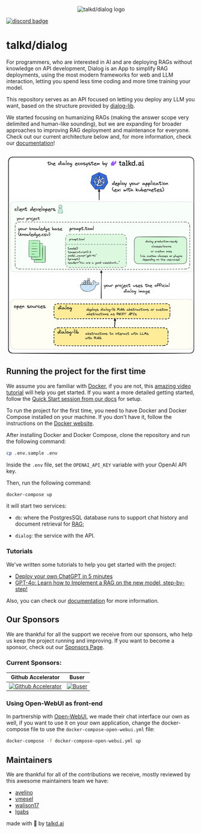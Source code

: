 <p align="center">
 <img src="logo.svg" alt="talkd/dialog logo" width="500"/>

 [![discord badge](https://dcbadge.limes.pink/api/server/https://discord.gg/dPAcsn3Ch7)](https://discord.gg/dPAcsn3Ch7)

</p>

# talkd/dialog

For programmers, who are interested in AI and are deploying RAGs without knowledge on API development, Dialog is an App to simplify RAG deployments, using the most modern frameworks for web and LLM interaction, letting you spend less time coding and more time training your model.

This repository serves as an API focused on letting you deploy any LLM you want, based on the structure provided by [dialog-lib](https://github.com/talkdai/dialog-lib).

We started focusing on humanizing RAGs (making the answer scope very delimited and human-like sounding), but we are expanding for broader approaches to improving RAG deployment and maintenance for everyone. Check out our current architecture below and, for more information, check our [documentation](https://dialog.talkd.ai)!


<p align="center">
    <a href="docs/dialog-architecture.png">
        <img src="docs/dialog-architecture.png" width="500">
    </a>
</p>


## Running the project for the first time

We assume you are familiar with [Docker](https://www.docker.com/), if you are not, this [amazing video tutorial](https://www.youtube.com/watch?v=pTFZFxd4hOI&ab_channel=ProgrammingwithMosh) will help you get started. If you want a more detailed getting started, follow the [Quick Start session from our docs](docs/quick-start.md) for setup.

To run the project for the first time, you need to have Docker and Docker Compose installed on your machine. If you don't have it, follow the instructions on the [Docker website](https://docs.docker.com/get-docker/).

After installing Docker and Docker Compose, clone the repository and run the following command:

```bash
cp .env.sample .env
```
Inside the `.env` file, set the `OPENAI_API_KEY` variable with your OpenAI API key.

Then, run the following command:

```bash
docker-compose up
```

it will start two services:
- `db`: where the PostgresSQL database runs to support chat history and document retrieval for [RAG](https://en.wikipedia.org/wiki/Prompt_engineering#Retrieval-augmented_generation);

- `dialog`: the service with the API.

### Tutorials

We've written some tutorials to help you get started with the project:

 - [Deploy your own ChatGPT in 5 minutes](https://dev.to/vmesel/deploy-your-own-chatgpt-in-5-minutes-5d41)
 - [GPT-4o: Learn how to Implement a RAG on the new model, step-by-step!](https://dev.to/vmesel/gpt-4o-learn-how-to-implement-a-rag-on-the-new-model-step-by-step-377d)

Also, you can check our [documentation](https://dialog.talkd.ai) for more information.

## Our Sponsors

We are thankful for all the support we receive from our sponsors, who help us keep the project running and improving. If you want to become a sponsor, check out our [Sponsors Page](https://github.com/sponsors/talkdai).

### Current Sponsors:

| Github Accelerator | Buser |
| :-----------: | :-----:|
| [![Github Accelerator](https://avatars.githubusercontent.com/u/9919?s=75&v=4)](https://accelerator.github.com) | [![Buser](https://avatars.githubusercontent.com/u/56571581?s=75&v=4)](https://buser.com.br) |

### Using Open-WebUI as front-end

In partnership with [Open-WebUI](https://github.com/open-webui/open-webui/), we made their chat interface our own as well, if you want to use it on your own application, change the docker-compose file to use the `docker-compose-open-webui.yml` file:

```bash
docker-compose -f docker-compose-open-webui.yml up
```

## Maintainers

We are thankful for all of the contributions we receive, mostly reviewed by this awesome maintainers team we have:

 - [avelino](https://github.com/avelino)
 - [vmesel](https://github.com/vmesel)
 - [walison17](https://github.com/walison17)
 - [lgabs](https://github.com/lgabs/)

made with 💜 by [talkd.ai](https://talkd.ai)
